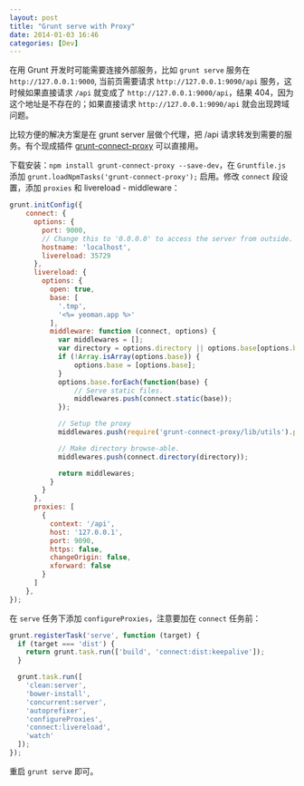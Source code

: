 ```yaml
---
layout: post
title: "Grunt serve with Proxy"
date: 2014-01-03 16:46
categories: [Dev]
---
```


在用 Grunt 开发时可能需要连接外部服务，比如 `grunt serve` 服务在 `http://127.0.0.1:9000`, 当前页需要请求 `http://127.0.0.1:9090/api` 服务，这时候如果直接请求 `/api` 就变成了 `http://127.0.0.1:9000/api`，结果 404，因为这个地址是不存在的；如果直接请求 `http://127.0.0.1:9090/api` 就会出现跨域问题。

比较方便的解决方案是在 grunt server 层做个代理，把 /api 请求转发到需要的服务。有个现成插件 [grunt-connect-proxy][1] 可以直接用。

下载安装：`npm install grunt-connect-proxy --save-dev`，在 `Gruntfile.js` 添加 `grunt.loadNpmTasks('grunt-connect-proxy');` 启用。修改 `connect` 段设置，添加 `proxies` 和 livereload - middleware：

```js
grunt.initConfig({
    connect: {
      options: {
        port: 9000,
        // Change this to '0.0.0.0' to access the server from outside.
        hostname: 'localhost',
        livereload: 35729
      },
      livereload: {
        options: {
          open: true,
          base: [
            '.tmp',
            '<%= yeoman.app %>'
          ],
          middleware: function (connect, options) {
            var middlewares = [];
            var directory = options.directory || options.base[options.base.length - 1];
            if (!Array.isArray(options.base)) {
                options.base = [options.base];
            }
            options.base.forEach(function(base) {
                // Serve static files.
                middlewares.push(connect.static(base));
            });

            // Setup the proxy
            middlewares.push(require('grunt-connect-proxy/lib/utils').proxyRequest);

            // Make directory browse-able.
            middlewares.push(connect.directory(directory));

            return middlewares;
          }
        }
      },
      proxies: [
        {
          context: '/api',
          host: '127.0.0.1',
          port: 9090,
          https: false,
          changeOrigin: false,
          xforward: false
        }
      ]
    },
});
```

在 `serve` 任务下添加 `configureProxies`，注意要加在 `connect` 任务前：

```js
grunt.registerTask('serve', function (target) {
  if (target === 'dist') {
    return grunt.task.run(['build', 'connect:dist:keepalive']);
  }

  grunt.task.run([
    'clean:server',
    'bower-install',
    'concurrent:server',
    'autoprefixer',
    'configureProxies',
    'connect:livereload',
    'watch'
  ]);
});
```

重启 `grunt serve` 即可。

[1]:https://github.com/drewzboto/grunt-connect-proxy

